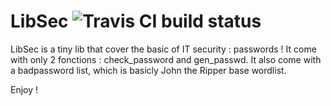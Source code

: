 # LibSec ![Travis CI build status](https://travis-ci.org/alkaya/libsec.svg)
LibSec is a tiny lib that cover the basic of IT security : passwords !
It come with only 2 fonctions : check_password and gen_passwd. It also come with a badpassword list, which is basicly John the Ripper base wordlist.

Enjoy !
